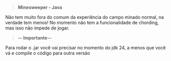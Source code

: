 > **Minesweeper - Java**

Não tem muito fora do comum da experiência do campo minado normal, na verdade tem menos! No momento não tem a funcionalidade
de chording, mas isso não impede de jogar. 

> **-- Importante--**

Para rodar o .jar você vai precisar no momento do jdk 24, a menos que você vá e compile o código para outra versão
